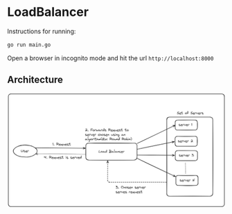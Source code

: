 # LoadBalancer

Instructions for running:

```bash
go run main.go
```

Open a browser in incognito mode and hit the url `http://localhost:8000`

## Architecture

![Project Architecture](public/ArchitectureMiniProject.jpg)
